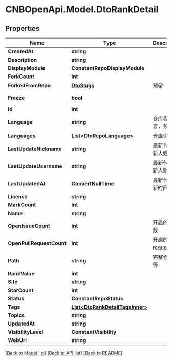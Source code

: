 # CNBOpenApi.Model.DtoRankDetail

## Properties

Name | Type | Description | Notes
------------ | ------------- | ------------- | -------------
**CreatedAt** | **string** |  | [optional] 
**Description** | **string** |  | [optional] 
**DisplayModule** | **ConstantRepoDisplayModule** |  | [optional] 
**ForkCount** | **int** |  | [optional] 
**ForkedFromRepo** | [**DtoSlugs**](DtoSlugs.md) | 预留 | [optional] 
**Freeze** | **bool** |  | [optional] [readonly] 
**Id** | **int** |  | [optional] 
**Language** | **string** | 仓库程序语言，预留 | [optional] 
**Languages** | [**List&lt;DtoRepoLanguage&gt;**](DtoRepoLanguage.md) | 仓库语言 | [optional] 
**LastUpdateNickname** | **string** | 最新代码更新人姓名 | [optional] 
**LastUpdateUsername** | **string** | 最新代码更新人账户名 | [optional] 
**LastUpdatedAt** | [**ConvertNullTime**](ConvertNullTime.md) | 最新代码更新时间 | [optional] 
**License** | **string** |  | [optional] 
**MarkCount** | **int** |  | [optional] 
**Name** | **string** |  | [optional] 
**OpenIssueCount** | **int** | 开启的issue数 | [optional] 
**OpenPullRequestCount** | **int** | 开启的pull request数 | [optional] 
**Path** | **string** | 完整仓库路径 | [optional] 
**RankValue** | **int** |  | [optional] 
**Site** | **string** |  | [optional] 
**StarCount** | **int** |  | [optional] 
**Status** | **ConstantRepoStatus** |  | [optional] 
**Tags** | [**List&lt;DtoRankDetailTagsInner&gt;**](DtoRankDetailTagsInner.md) |  | [optional] 
**Topics** | **string** |  | [optional] 
**UpdatedAt** | **string** |  | [optional] 
**VisibilityLevel** | **ConstantVisibility** |  | [optional] 
**WebUrl** | **string** |  | [optional] 

[[Back to Model list]](../../README.md#documentation-for-models) [[Back to API list]](../../README.md#documentation-for-api-endpoints) [[Back to README]](../../README.md)

